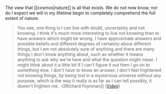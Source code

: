 The view that [[cosmos|nature]] is all that exists. We do not now know, nor do I expect we will in my lifetime begin to completely comprehend the full extent of nature.

>You see, one thing is I can live with doubt, uncertainty and not knowing. I think it's much more interesting to live not knowing than to have answers which might be wrong. I have approximate answers and possible beliefs and different degrees of certainty about different things, but I am not absolutely sure of anything and there are many things I don't know anything about, such as whether it means anything to ask why we're here and what the question might mean. I might think about it a little bit If I can't figure it out then I go on to something else. I don't have to know an answer. I don't feel frightened not knowing things, by being lost in a mysterious universe without any purpose, which is the way it really is as far as I can tell possibly, it doesn't frighten me. 
>-[[Richard Feynman]] ([Video](https://www.youtube.com/watch?v=E1RqTP5Unr4))
